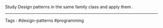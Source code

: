Study Design patterns in the same family class and apply them . 
____

Tags : #design-patterns #programming 
